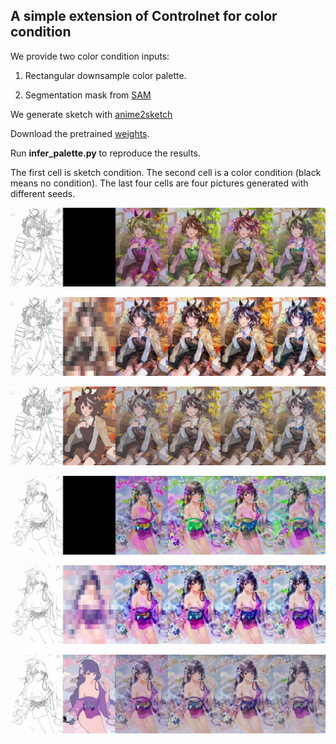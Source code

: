 ## A simple extension of Controlnet for color condition


We provide two color condition inputs:
1. Rectangular downsample color palette.

2. Segmentation mask from [SAM](https://segment-anything.com/demo)


We generate sketch with [anime2sketch](https://github.com/Mukosame/Anime2Sketch)


Download the pretrained [weights]().

Run __infer_palette.py__ to reproduce the results.


The first cell is sketch condition. The second cell is a color condition (black means no condition). The last four cells are four pictures generated with different seeds.

![103459523_p0](./assets/103459523_p0.png)

![palette_103459523_p0](./assets/palette_103459523_p0.png)

![sam_103459523_p0](./assets/sam_103459523_p0.png)

![103882937_p1](./assets/103882937_p1.png)

![palette_103882937_p1](./assets/palette_103882937_p1.png)

![sam_103882937_p1](./assets/sam_103882937_p1.png)
